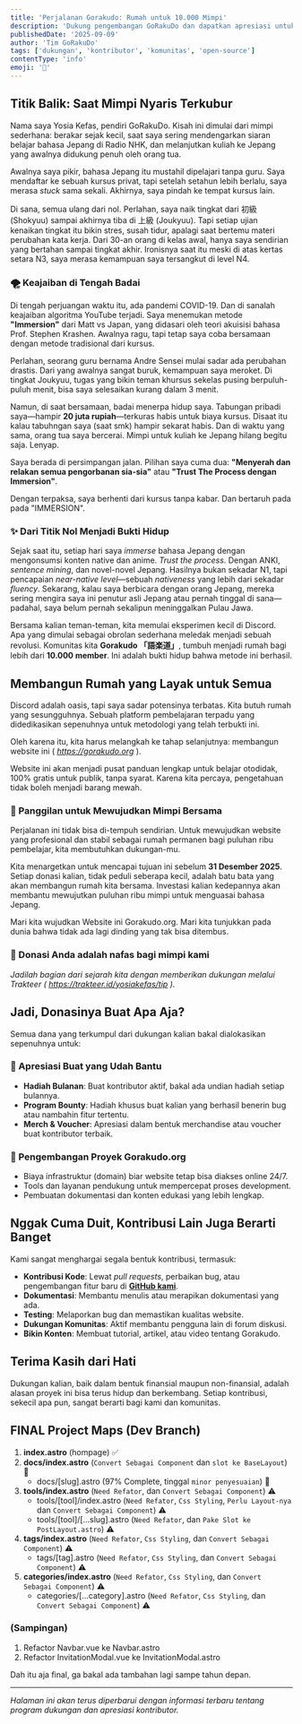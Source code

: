 ```yaml
---
title: 'Perjalanan Gorakudo: Rumah untuk 10.000 Mimpi'
description: 'Dukung pengembangan GoRakuDo dan dapatkan apresiasi untuk kontribusi Anda dalam komunitas open-source ini.'
publishedDate: '2025-09-09'
author: 'Tim GoRakuDo'
tags: ['dukungan', 'kontributor', 'komunitas', 'open-source']
contentType: 'info'
emoji: '💝'
---
```

## Titik Balik: Saat Mimpi Nyaris Terkubur

Nama saya Yosia Kefas, pendiri GoRakuDo. Kisah ini dimulai dari mimpi sederhana: berakar sejak kecil, saat saya sering mendengarkan siaran belajar bahasa Jepang di Radio NHK, dan melanjutkan kuliah ke Jepang yang awalnya didukung penuh oleh orang tua.

Awalnya saya pikir, bahasa Jepang itu mustahil dipelajari tanpa guru. Saya mendaftar ke sebuah kursus privat, tapi setelah setahun lebih berlalu, saya merasa *stuck* sama sekali. Akhirnya, saya pindah ke tempat kursus lain.

Di sana, semua ulang dari nol. Perlahan, saya naik tingkat dari 初級 (Shokyuu) sampai akhirnya tiba di 上級 (Joukyuu). Tapi setiap ujian kenaikan tingkat itu bikin stres, susah tidur, apalagi saat bertemu materi perubahan kata kerja. Dari 30-an orang di kelas awal, hanya saya sendirian yang bertahan sampai tingkat akhir. Ironisnya saat itu meski di atas kertas setara N3, saya merasa kemampuan saya tersangkut di level N4.


### 🌪️ Keajaiban di Tengah Badai

Di tengah perjuangan waktu itu, ada pandemi COVID-19. Dan di sanalah keajaiban algoritma YouTube terjadi. Saya menemukan metode **"Immersion"** dari Matt vs Japan, yang didasari oleh teori akuisisi bahasa Prof. Stephen Krashen. Awalnya ragu, tapi tetap saya coba bersamaan dengan metode tradisional dari kursus.

Perlahan, seorang guru bernama Andre Sensei mulai sadar ada perubahan drastis. Dari yang awalnya sangat buruk, kemampuan saya meroket. Di tingkat Joukyuu, tugas yang bikin teman khursus sekelas pusing berpuluh-puluh menit, bisa saya selesaikan kurang dalam 3 menit.

Namun, di saat bersamaan, badai menerpa hidup saya. Tabungan pribadi saya—hampir **20 juta rupiah**—terkuras habis untuk biaya kursus. Disaat itu kalau tabuhngan saya (saat smk) hampir sekarat habis. Dan di waktu yang sama, orang tua saya bercerai. Mimpi untuk kuliah ke Jepang hilang begitu saja. Lenyap.

Saya berada di persimpangan jalan. Pilihan saya cuma dua: **"Menyerah dan relakan semua pengorbanan sia-sia"** atau **"Trust The Process dengan Immersion"**.

Dengan terpaksa, saya berhenti dari kursus tanpa kabar. Dan bertaruh pada pada "IMMERSION".

###  ✨ Dari Titik Nol Menjadi Bukti Hidup

Sejak saat itu, setiap hari saya *immerse* bahasa Jepang dengan mengonsumsi konten native dan anime. *Trust the process*. Dengan ANKI, *sentence mining*, dan novel-novel Jepang. Hasilnya bukan sekadar N1, tapi pencapaian *near-native level*—sebuah *nativeness* yang lebih dari sekadar *fluency*. Sekarang, kalau saya berbicara dengan orang Jepang, mereka sering mengira saya ini penutur asli Jepang atau pernah tinggal di sana—padahal, saya belum pernah sekalipun meninggalkan Pulau Jawa.

Bersama kalian teman-teman, kita memulai eksperimen kecil di Discord. Apa yang dimulai sebagai obrolan sederhana meledak menjadi sebuah revolusi. Komunitas kita **Gorakudo 「語楽道」**, tumbuh menjadi rumah bagi lebih dari **10.000 member**. Ini adalah bukti hidup bahwa metode ini berhasil.

## Membangun Rumah yang Layak untuk Semua

Discord adalah oasis, tapi saya sadar potensinya terbatas. Kita butuh rumah yang sesungguhnya. Sebuah platform pembelajaran terpadu yang didedikasikan sepenuhnya untuk metodologi yang telah terbukti ini.

Oleh karena itu, kita harus melangkah ke tahap selanjutnya: membangun website ini ( *https://gorakudo.org* ).

Website ini akan menjadi pusat panduan lengkap untuk belajar otodidak, 100% gratis untuk publik, tanpa syarat. Karena kita percaya, pengetahuan tidak boleh menjadi barang mewah.

### 🎯 Panggilan untuk Mewujudkan Mimpi Bersama

Perjalanan ini tidak bisa di-tempuh sendirian. Untuk mewujudkan website yang profesional dan stabil sebagai rumah permanen bagi puluhan ribu pembelajar, kita membutuhkan dukungan-mu.

Kita menargetkan untuk mencapai tujuan ini sebelum **31 Desember 2025**. Setiap donasi kalian, tidak peduli seberapa kecil, adalah batu bata yang akan membangun rumah kita bersama. Investasi kalian kedepannya akan membantu mewujutkan puluhan ribu mimpi untuk menguasai bahasa Jepang.

Mari kita wujudkan Website ini Gorakudo.org. Mari kita tunjukkan pada dunia bahwa tidak ada lagi dinding yang tak bisa ditembus.

### 💝 Donasi Anda adalah nafas bagi mimpi kami

*Jadilah bagian dari sejarah kita dengan memberikan dukungan melalui Trakteer ( https://trakteer.id/yosiakefas/tip ).*

## Jadi, Donasinya Buat Apa Aja?

Semua dana yang terkumpul dari dukungan kalian bakal dialokasikan sepenuhnya untuk:

### 🎁 Apresiasi Buat yang Udah Bantu

- **Hadiah Bulanan**: Buat kontributor aktif, bakal ada undian hadiah setiap bulannya.
- **Program Bounty**: Hadiah khusus buat kalian yang berhasil benerin bug atau nambahin fitur tertentu.
- **Merch & Voucher**: Apresiasi dalam bentuk merchandise atau voucher buat kontributor terbaik.

### 🚀 Pengembangan Proyek Gorakudo.org

- Biaya infrastruktur (domain) biar website tetap bisa diakses online 24/7.
- Tools dan layanan pendukung untuk mempercepat proses development.
- Pembuatan dokumentasi dan konten edukasi yang lebih lengkap.

## Nggak Cuma Duit, Kontribusi Lain Juga Berarti Banget

Kami sangat menghargai segala bentuk kontribusi, termasuk:

- **Kontribusi Kode**: Lewat *pull requests*, perbaikan bug, atau pengembangan fitur baru di [**GitHub kami**](https://github.com/GoRakuDo/GoRakuDo).
- **Dokumentasi**: Membantu menulis atau merapikan dokumentasi yang ada.
- **Testing**: Melaporkan bug dan memastikan kualitas website.
- **Dukungan Komunitas**: Aktif membantu pengguna lain di forum diskusi.
- **Bikin Konten**: Membuat tutorial, artikel, atau video tentang Gorakudo.

## Terima Kasih dari Hati

Dukungan kalian, baik dalam bentuk finansial maupun non-finansial, adalah alasan proyek ini bisa terus hidup dan berkembang. Setiap kontribusi, sekecil apa pun, sangat berarti bagi kami dan komunitas.

## FINAL Project Maps (Dev Branch)

1. **index.astro** (hompage) ✅
2. **docs/index.astro** (`Convert Sebagai Component` dan `slot ke BaseLayout`) 🔄
   - docs/\[slug\].astro (97% Complete, tinggal `minor penyesuaian`) 🔄
3. **tools/index.astro** (`Need Refator`, dan `Convert Sebagai Component`) ⚠️
   - tools/\[tool\]/index.astro (`Need Refator`, `Css Styling`, `Perlu Layout-nya` dan `Convert Sebagai Component`) ⚠️
   - tools/\[tool\]/\[...slug\].astro (`Need Refator`, dan `Pake Slot ke PostLayout.astro`) ⚠️
4. **tags/index.astro** (`Need Refator`, `Css Styling`, dan `Convert Sebagai Component`) ⚠️
   - tags/\[tag\].astro (`Need Refator`, `Css Styling`, dan `Convert Sebagai Component`) ⚠️
5. **categories/index.astro** (`Need Refator`, `Css Styling`, dan `Convert Sebagai Component`) ⚠️
   - categories/\[...category\].astro (`Need Refator`, `Css Styling`, dan `Convert Sebagai Component`) ⚠️

### (Sampingan)

1. Refactor Navbar.vue ke Navbar.astro
2. Refactor InvitationModal.vue ke InvitationModal.astro

Dah itu aja final, ga bakal ada tambahan lagi sampe tahun depan.

---

_Halaman ini akan terus diperbarui dengan informasi terbaru tentang program dukungan dan apresiasi kontributor._
